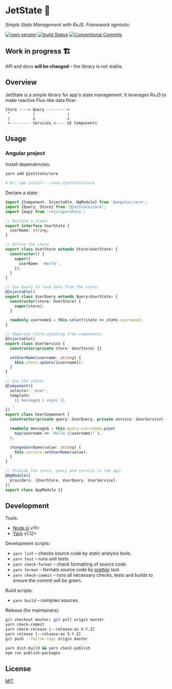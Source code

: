 # JetState 🚀

_Simple State Management with RxJS. Framework agnostic._

[![npm version](https://badge.fury.io/js/%40jetstate%2Fcore.svg)](https://www.npmjs.com/@jetstate/core)
[![build Status](https://travis-ci.org/mnasyrov/jetstate.svg?branch=master)](https://travis-ci.org/mnasyrov/jetstate)
[![Conventional Commits](https://img.shields.io/badge/Conventional%20Commits-1.0.0-yellow.svg)](https://conventionalcommits.org)

## Work in progress 🏗

API and docs **will be changed** – the library is not stable.

## Overview

JetState is a simple library for app's state management. It leverages RxJS to make reactive Flux-like data flow:
```
Store ----> Query ---------+
 ^          |              |
 |          v              v
 +--------- Services <---- UI Components 
```


## Usage

### Angular project

Install dependencies:

```bash
yarn add @jetstate/core

# Or: npm install --save @jetstate/core
```

Declare a state:

```typescript
import {Component, Injectable, NgModule} from '@angular/core';
import {Query, Store} from '@jetstate/core';
import {map} from 'rxjs/operators';

// Declare a state:
export interface UserState {
  userName: string;
}

// Define the store
export class UserStore extends Store<UserState> {
  constructor() {
    super({
      userName: 'World',
    });
  }
}

// Use Query to read data from the store.
@Injectable()
export class UserQuery extends Query<UserState> {
  constructor(store: UserStore) {
    super(store);
  }

  readonly username$ = this.select(state => state.username);
}

// Separate store updating from components.
@Injectable()
export class UserService {
  constructor(private store: UserStore) {}

  setUserName(username: string) {
    this.store.update({username});
  }
}

// Use the state:
@Component({
  selector: 'User',
  template: `
    {{ message$ | async }}
  `,
})
export class UserComponent {
  constructor(private query: UserQuery, private service: UserService) {}

  readonly message$ = this.query.username$.pipe(
    map(username => `Hello ${username}!`),
  );

  changeUserName(value: string) {
    this.service.setUserName(value);
  }
}

// Provide the store, query and service to the app:
@NgModule({
  providers: [UserStore, UserQuery, UserService],
})
export class AppModule {}
```

## Development

Tools:

- [Node.js](https://nodejs.org) v11+
- [Yarn](https://yarnpkg.com) v1.12+

Development scripts:

- `yarn lint` – checks source code by static analysis tools.
- `yarn test` – runs unit tests.
- `yarn check-format` – check formatting of source code.
- `yarn format` – formats source code by [prettier](https://prettier.io/) tool.
- `yarn check-commit` – runs all necessary checks, tests and builds to ensure the commit will be green.

Build scripts:

- `yarn build` – compiles sources.

Release (for maintainers):

```bash
git checkout master; git pull origin master
yarn check-commit
yarn check-release [--release-as X.Y.Z]
yarn release [--release-as X.Y.Z]
git push --follow-tags origin master

yarn dist-build && yarn check-publish
npm run publish-packages
```

## License

[MIT](LICENSE)
